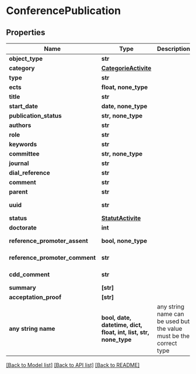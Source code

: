 # ConferencePublication


## Properties
Name | Type | Description | Notes
------------ | ------------- | ------------- | -------------
**object_type** | **str** |  | 
**category** | [**CategorieActivite**](CategorieActivite.md) |  | 
**type** | **str** |  | 
**ects** | **float, none_type** |  | 
**title** | **str** |  | 
**start_date** | **date, none_type** |  | 
**publication_status** | **str, none_type** |  | 
**authors** | **str** |  | 
**role** | **str** |  | 
**keywords** | **str** |  | 
**committee** | **str, none_type** |  | 
**journal** | **str** |  | 
**dial_reference** | **str** |  | 
**comment** | **str** |  | 
**parent** | **str** |  | 
**uuid** | **str** |  | [optional] [readonly] 
**status** | [**StatutActivite**](StatutActivite.md) |  | [optional] 
**doctorate** | **int** |  | [optional] 
**reference_promoter_assent** | **bool, none_type** |  | [optional] [readonly] 
**reference_promoter_comment** | **str** |  | [optional] [readonly] 
**cdd_comment** | **str** |  | [optional] [readonly] 
**summary** | **[str]** |  | [optional] 
**acceptation_proof** | **[str]** |  | [optional] 
**any string name** | **bool, date, datetime, dict, float, int, list, str, none_type** | any string name can be used but the value must be the correct type | [optional]

[[Back to Model list]](../README.md#documentation-for-models) [[Back to API list]](../README.md#documentation-for-api-endpoints) [[Back to README]](../README.md)


